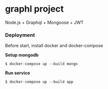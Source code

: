 # graphl project
Node.js + Graphql + Mongoose + JWT

### Deployment

Before start, install docker and docker-compose

**Setup mongodb**
 ```
 $ docker-compose up --build mongo
 ```
**Run service**
 ```
 $ docker-compose up --build app
 ```
